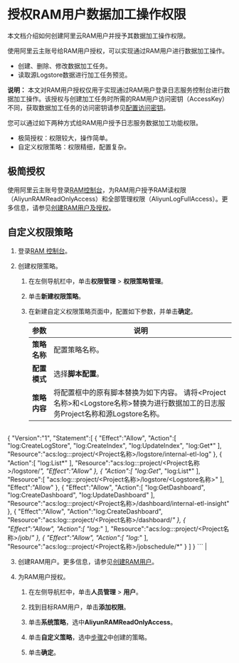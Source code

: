 # 授权RAM用户数据加工操作权限

本文档介绍如何创建阿里云RAM用户并授予其数据加工操作权限。

使用阿里云主账号给RAM用户授权，可以实现通过RAM用户进行数据加工操作。

-   创建、删除、修改数据加工任务。
-   读取源Logstore数据进行加工任务预览。

**说明：** 本文对RAM用户授权仅用于实现通过RAM用户登录日志服务控制台进行数据加工操作。该授权与创建加工任务时所需的RAM用户访问密钥（AccessKey）不同，获取数据加工任务的访问密钥请参见[配置访问密钥](/intl.zh-CN/数据加工/配置访问授权/配置访问密钥.md)。

您可以通过如下两种方式给RAM用户授予日志服务数据加工功能权限。

-   极简授权：权限较大，操作简单。
-   自定义权限策略：权限精细，配置复杂。

## 极简授权

使用阿里云主账号登录[RAM控制台](https://ram.console.aliyun.com/)，为RAM用户授予RAM读权限（AliyunRAMReadOnlyAccess）和全部管理权限（AliyunLogFullAccess）。更多信息，请参见[创建RAM用户及授权](/intl.zh-CN/开发指南/访问控制RAM/创建RAM用户及授权.md)。

## 自定义权限策略

1.  登录[RAM 控制台](https://ram.console.aliyun.com/)。

2.  创建权限策略。

    1.  在左侧导航栏中，单击**权限管理** \> **权限策略管理**。

    2.  单击**新建权限策略**。

    3.  在新建自定义权限策略页面中，配置如下参数，并单击**确定**。

        |参数|说明|
        |--|--|
        |**策略名称**|配置策略名称。|
        |**配置模式**|选择**脚本配置**。|
        |**策略内容**|将配置框中的原有脚本替换为如下内容。 请将<Project名称\>和<Logstore名称\>替换为进行数据加工的日志服务Project名称和源Logstore名称。

        ```
{
    "Version":"1",
    "Statement":[
        {
            "Effect":"Allow",
            "Action":[
                "log:CreateLogStore",
                "log:CreateIndex",
                "log:UpdateIndex",
                "log:Get*"
            ],
            "Resource":"acs:log:*:*:project/<Project名称>/logstore/internal-etl-log"
        },
        {
            "Action":[
                "log:List*"
            ],
            "Resource":"acs:log:*:*:project/<Project名称>/logstore/*",
            "Effect":"Allow"
        },
        {
            "Action":[
                "log:Get*",
                "log:List*"
            ],
            "Resource":[
                "acs:log:*:*:project/<Project名称>/logstore/<Logstore名称>"
            ],
            "Effect":"Allow"
        },
        {
            "Effect":"Allow",
            "Action":[
                "log:GetDashboard",
                "log:CreateDashboard",
                "log:UpdateDashboard"
            ],
            "Resource":"acs:log:*:*:project/<Project名称>/dashboard/internal-etl-insight"
        },
        {
            "Effect":"Allow",
            "Action":"log:CreateDashboard",
            "Resource":"acs:log:*:*:project/<Project名称>/dashboard/*"
        },
        {
            "Effect":"Allow",
            "Action":[
                "log:*"
            ],
            "Resource":"acs:log:*:*:project/<Project名称>/job/*"
        },
        {
            "Effect":"Allow",
            "Action":[
                "log:*"
            ],
            "Resource":"acs:log:*:*:project/<Project名称>/jobschedule/*"
        }
    ]
}
        ``` |

3.  创建RAM用户。更多信息，请参见[创建RAM用户](/intl.zh-CN/开发指南/访问控制RAM/创建RAM用户及授权.mdsection_wz1_e6j_bdy)。

4.  为RAM用户授权。

    1.  在左侧导航栏中，单击**人员管理** \> **用户**。

    2.  找到目标RAM用户，单击**添加权限**。

    3.  单击**系统策略**，选中**AliyunRAMReadOnlyAccess**。

    4.  单击**自定义策略**，选中[步骤2](#step_ztk_st8_z2e)中创建的策略。

    5.  单击**确定**。


